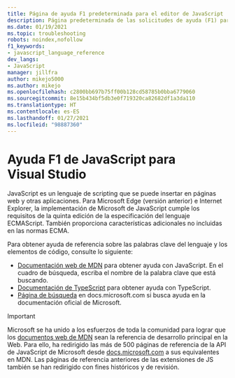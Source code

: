 ```yaml
---
title: Página de ayuda F1 predeterminada para el editor de JavaScript
description: Página predeterminada de las solicitudes de ayuda (F1) para el editor de JavaScript de Visual Studio
ms.date: 01/19/2021
ms.topic: troubleshooting
robots: noindex,nofollow
f1_keywords:
- javascript_language_reference
dev_langs:
- JavaScript
manager: jillfra
author: mikejo5000
ms.author: mikejo
ms.openlocfilehash: c2800bb697b75ff00b128cd58785b0bba6779060
ms.sourcegitcommit: 8e15b434bf5db3e0f719320ca82682df1a3da110
ms.translationtype: HT
ms.contentlocale: es-ES
ms.lasthandoff: 01/27/2021
ms.locfileid: "98887360"
---
```

# <a name="javascript-f1-help-for-visual-studio"></a>Ayuda F1 de JavaScript para Visual Studio

JavaScript es un lenguaje de scripting que se puede insertar en páginas web y otras aplicaciones. Para Microsoft Edge (versión anterior) e Internet Explorer, la implementación de Microsoft de JavaScript cumple los requisitos de la quinta edición de la especificación del lenguaje ECMAScript. También proporciona características adicionales no incluidas en las normas ECMA.

Para obtener ayuda de referencia sobre las palabras clave del lenguaje y los elementos de código, consulte lo siguiente:

- [Documentación web de MDN](https://developer.mozilla.org/en-US/docs/Web/JavaScript/Reference) para obtener ayuda con JavaScript. En el cuadro de búsqueda, escriba el nombre de la palabra clave que está buscando.
- [Documentación de TypeScript](https://www.typescriptlang.org/docs) para obtener ayuda con TypeScript.
- [Página de búsqueda](/search) en docs.microsoft.com si busca ayuda en la documentación oficial de Microsoft.

> [!IMPORTANT]
> Microsoft se ha unido a los esfuerzos de toda la comunidad para lograr que los [documentos web de MDN](https://developer.mozilla.org/en-US/docs/Web/JavaScript/Reference) sean la referencia de desarrollo principal en la Web. Para ello, ha redirigido las más de 500 páginas de referencia de la API de JavaScript de Microsoft desde [docs.microsoft.com](https://docs.microsoft.com) a sus equivalentes en MDN. Las páginas de referencia anteriores de las extensiones de JS también se han redirigido con fines históricos y de revisión.
